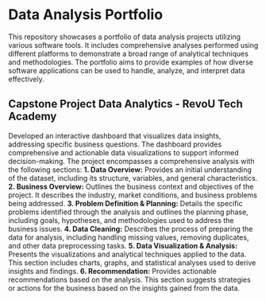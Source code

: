 # Data Analysis Portfolio
This repository showcases a portfolio of data analysis projects utilizing various software tools. It includes comprehensive analyses performed using different platforms to demonstrate a broad range of analytical techniques and methodologies. The portfolio aims to provide examples of how diverse software applications can be used to handle, analyze, and interpret data effectively.
## Capstone Project Data Analytics - RevoU Tech Academy
Developed an interactive dashboard that visualizes data insights, addressing specific business questions. The dashboard provides comprehensive and actionable data visualizations to support informed decision-making. The project encompasses a comprehensive analysis with the following sections:
**1. Data Overview:**
Provides an initial understanding of the dataset, including its structure, variables, and general characteristics.
**2. Business Overview:**
Outlines the business context and objectives of the project. It describes the industry, market conditions, and business problems being addressed.
**3. Problem Definition & Planning:**
Details the specific problems identified through the analysis and outlines the planning phase, including goals, hypotheses, and methodologies used to address the business issues.
**4. Data Cleaning:**
Describes the process of preparing the data for analysis, including handling missing values, removing duplicates, and other data preprocessing tasks.
**5. Data Visualization & Analysis:**
Presents the visualizations and analytical techniques applied to the data. This section includes charts, graphs, and statistical analyses used to derive insights and findings.
**6. Recommendation:**
Provides actionable recommendations based on the analysis. This section suggests strategies or actions for the business based on the insights gained from the data.
